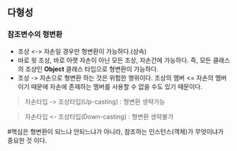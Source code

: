 ## 다형성

### 참조변수의 형변환
- 조상 <-> 자손일 경우만 형변환이 가능하다.(상속)
- 바로 윗 조상, 바로 아랫 자손이 아닌 모든 조상, 자손간에 가능하다. 
  즉, 모든 클래스의 조상인 **Object** 클래스 타입으로 형변환이 가능하다.
- 조상 -> 자손으로 형변환 하는 것은 위험한 행위이다.
  조상의 멤버 <= 자손의 멤버 이기 때문에 자손에 존재하는 멤버를 사용할 수 없을 수도 있기 때문이다.
  
 > 자손타입 -> 조상타입(Up-casting) : 형변환 생략가능

 > 자손타입 <- 조상타입(Down-casting) : 형변환 생략불가


#핵심은 형변환이 되느냐 안되느냐가 아니라, 참조하는 인스턴스(객체)가 무엇이냐가 중요한 것 이다. 